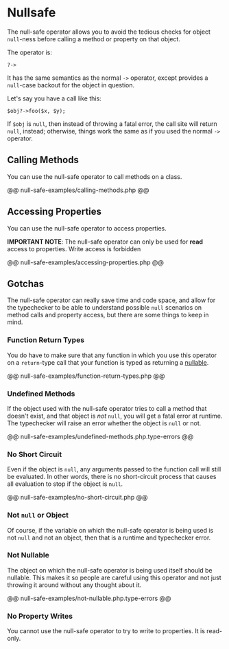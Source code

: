 # Nullsafe 

The null-safe operator allows you to avoid the tedious checks for object `null`-ness before calling a method or property on that object. 

The operator is:

```
?->
```

It has the same semantics as the normal `->` operator, except provides a `null`-case backout for the object in question.

Let's say you have a call like this:

```
$obj?->foo($x, $y);
```

If `$obj` is `null`, then instead of throwing a fatal error, the call site will return `null`, instead; otherwise, things work the same as if you used the normal `->` operator.

## Calling Methods

You can use the null-safe operator to call methods on a class.

@@ null-safe-examples/calling-methods.php @@

## Accessing Properties

You can use the null-safe operator to access properties.

**IMPORTANT NOTE**: The null-safe operator can only be used for **read** access to properties. Write access is forbidden

@@ null-safe-examples/accessing-properties.php @@


## Gotchas

The null-safe operator can really save time and code space, and allow for the typechecker to be able to understand possible `null` scenarios on method calls and property access, but there are some things to keep in mind.

### Function Return Types

You do have to make sure that any function in which you use this operator on a `return`-type call that your function is typed as returning a [nullable](../types/type-system.md#Nullable).

@@ null-safe-examples/function-return-types.php @@

### Undefined Methods

If the object used with the null-safe operator tries to call a method that doesn't exist, and that object is *not* `null`, you will get a fatal error at runtime. The typechecker will raise an error whether the object is `null` or not.

@@ null-safe-examples/undefined-methods.php.type-errors @@

### No Short Circuit

Even if the object is `null`, any arguments passed to the function call will still be evaluated. In other words, there is no short-circuit process that causes all evaluation to stop if the object is `null`.

@@ null-safe-examples/no-short-circuit.php @@

### Not `null` or Object

Of course, if the variable on which the null-safe operator is being used is not `null` and not an object, then that is a runtime and typechecker error.

### Not Nullable

The object on which the null-safe operator is being used itself should be nullable. This makes it so people are careful using this operator and not just throwing it around without any thought about it.

@@ null-safe-examples/not-nullable.php.type-errors @@

### No Property Writes

You cannot use the null-safe operator to try to write to properties. It is read-only.
